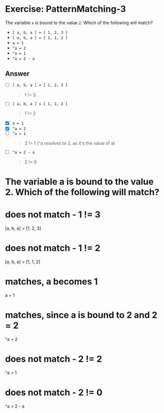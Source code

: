 # Exercise: PatternMatching-3

The variable `a` is bound to the value `2`. Which of the following will match?

- `[ a, b, a ] = [ 1, 2, 3 ]`
- `[ a, b, a ] = [ 1, 1, 2 ]`
- `a = 1`
- `^a = 2`
- `^a = 1`
- `^a = 2 - a`

## Answer

- [ ] `[ a, b, a ] = [ 1, 2, 3 ]`
  > 1 != 3
- [ ] `[ a, b, a ] = [ 1, 1, 2 ]`
  > 1 != 2
- [x] `a = 1`
- [x] `^a = 2`
- [ ] `^a = 1`
  > 2 != 1 (^a resolves to 2, as it's the value of a)
- [ ] `^a = 2 - a`
  > 2 != 0

# The variable a is bound to the value 2. Which of the following will match?
# does not match - 1 != 3
[a, b, a] = [1, 2, 3]
# does not match - 1 != 2
[a, b, a] = [1, 1, 2]
# matches, a becomes 1
a = 1
# matches, since a is bound to 2 and 2 = 2
^a = 2
# does not match - 2 != 2
^a = 1
# does not match - 2 != 0
^a = 2 - a
